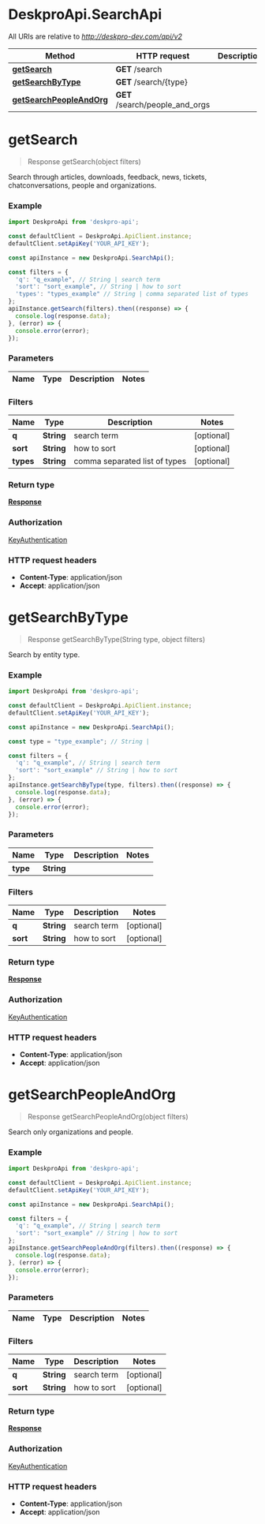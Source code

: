 # DeskproApi.SearchApi

All URIs are relative to *http://deskpro-dev.com/api/v2*

Method | HTTP request | Description
------------- | ------------- | -------------
[**getSearch**](SearchApi.md#getSearch) | **GET** /search | 
[**getSearchByType**](SearchApi.md#getSearchByType) | **GET** /search/{type} | 
[**getSearchPeopleAndOrg**](SearchApi.md#getSearchPeopleAndOrg) | **GET** /search/people_and_orgs | 


<a name="getSearch"></a>
# **getSearch**
> Response getSearch(object filters)



Search through articles, downloads, feedback, news, tickets, chatconversations, people and organizations.

### Example
```javascript
import DeskproApi from 'deskpro-api';

const defaultClient = DeskproApi.ApiClient.instance;
defaultClient.setApiKey('YOUR_API_KEY');

const apiInstance = new DeskproApi.SearchApi();

const filters = { 
  'q': "q_example", // String | search term
  'sort': "sort_example", // String | how to sort
  'types': "types_example" // String | comma separated list of types
};
apiInstance.getSearch(filters).then((response) => {
  console.log(response.data);
}, (error) => {
  console.error(error);
});

```

### Parameters


Name | Type | Description  | Notes
------------- | ------------- | ------------- | -------------

### Filters


Name | Type | Description  | Notes
------------- | ------------- | ------------- | -------------
 **q** | **String**| search term | [optional]
 **sort** | **String**| how to sort | [optional]
 **types** | **String**| comma separated list of types | [optional]

### Return type

[**Response**](Response.md)

### Authorization

[KeyAuthentication](../README.md#KeyAuthentication)

### HTTP request headers

 - **Content-Type**: application/json
 - **Accept**: application/json

<a name="getSearchByType"></a>
# **getSearchByType**
> Response getSearchByType(String type, object filters)



Search by entity type.

### Example
```javascript
import DeskproApi from 'deskpro-api';

const defaultClient = DeskproApi.ApiClient.instance;
defaultClient.setApiKey('YOUR_API_KEY');

const apiInstance = new DeskproApi.SearchApi();

const type = "type_example"; // String | 

const filters = { 
  'q': "q_example", // String | search term
  'sort': "sort_example" // String | how to sort
};
apiInstance.getSearchByType(type, filters).then((response) => {
  console.log(response.data);
}, (error) => {
  console.error(error);
});

```

### Parameters


Name | Type | Description  | Notes
------------- | ------------- | ------------- | -------------
 **type** | **String**|  |

### Filters


Name | Type | Description  | Notes
------------- | ------------- | ------------- | -------------
 **q** | **String**| search term | [optional]
 **sort** | **String**| how to sort | [optional]

### Return type

[**Response**](Response.md)

### Authorization

[KeyAuthentication](../README.md#KeyAuthentication)

### HTTP request headers

 - **Content-Type**: application/json
 - **Accept**: application/json

<a name="getSearchPeopleAndOrg"></a>
# **getSearchPeopleAndOrg**
> Response getSearchPeopleAndOrg(object filters)



Search only organizations and people.

### Example
```javascript
import DeskproApi from 'deskpro-api';

const defaultClient = DeskproApi.ApiClient.instance;
defaultClient.setApiKey('YOUR_API_KEY');

const apiInstance = new DeskproApi.SearchApi();

const filters = { 
  'q': "q_example", // String | search term
  'sort': "sort_example" // String | how to sort
};
apiInstance.getSearchPeopleAndOrg(filters).then((response) => {
  console.log(response.data);
}, (error) => {
  console.error(error);
});

```

### Parameters


Name | Type | Description  | Notes
------------- | ------------- | ------------- | -------------

### Filters


Name | Type | Description  | Notes
------------- | ------------- | ------------- | -------------
 **q** | **String**| search term | [optional]
 **sort** | **String**| how to sort | [optional]

### Return type

[**Response**](Response.md)

### Authorization

[KeyAuthentication](../README.md#KeyAuthentication)

### HTTP request headers

 - **Content-Type**: application/json
 - **Accept**: application/json

